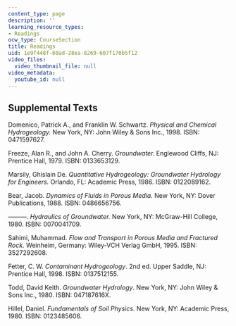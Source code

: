 ```yaml
---
content_type: page
description: ''
learning_resource_types:
- Readings
ocw_type: CourseSection
title: Readings
uid: 1e9f448f-60ad-28ea-8269-607f170b5f12
video_files:
  video_thumbnail_file: null
video_metadata:
  youtube_id: null
---
```


Supplemental Texts
------------------

Domenico, Patrick A., and Franklin W. Schwartz. _Physical and Chemical Hydrogeology._ New York, NY: John Wiley & Sons Inc., 1998. ISBN: 0471597627.

Freeze, Alan R., and John A. Cherry. _Groundwater._ Englewood Cliffs, NJ: Prentice Hall, 1979. ISBN: 0133653129.

Marsily, Ghislain De. _Quantitative Hydrogeology: Groundwater Hydrology for Engineers._ Orlando, FL: Academic Press, 1986. ISBN: 0122089162.

Bear, Jacob. _Dynamics of Fluids in Porous Media._ New York, NY: Dover Publications, 1988. ISBN: 0486656756.

———. _Hydraulics of Groundwater._ New York, NY: McGraw-Hill College, 1980. ISBN: 0070041709.

Sahimi, Muhammad. _Flow and Transport in Porous Media and Fractured Rock._ Weinheim, Germany: Wiley-VCH Verlag GmbH, 1995. ISBN: 3527292608.

Fetter, C. W. _Contaminant Hydrogeology_. 2nd ed. Upper Saddle, NJ: Prentice Hall, 1998. ISBN: 0137512155.

Todd, David Keith. _Groundwater Hydrology_. New York, NY: John Wiley & Sons Inc., 1980. ISBN: 047187616X.

Hillel, Daniel. _Fundamentals of Soil Physics_. New York, NY: Academic Press, 1980. ISBN: 0123485606.